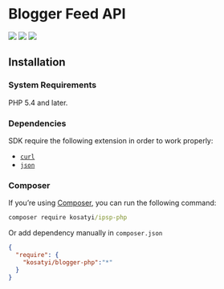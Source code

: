 # Blogger Feed API

<a href="https://packagist.org/packages/kosatyi/blogger-php"><img src="https://img.shields.io/packagist/v/kosatyi/blogger-php.svg" /></a>
<a href="https://packagist.org/packages/kosatyi/blogger-php"><img src="https://img.shields.io/packagist/dt/kosatyi/blogger-php.svg"/></a>
<a href="https://packagist.org/packages/kosatyi/blogger-php"><img src="https://img.shields.io/github/license/kosatyi/blogger-php.svg" /></a>

## Installation

### System Requirements

PHP 5.4 and later.

### Dependencies

SDK require the following extension in order to work properly:

- [`curl`](https://secure.php.net/manual/en/book.curl.php)
- [`json`](https://secure.php.net/manual/en/book.json.php)

### Composer

If you’re using [Composer](https://getcomposer.org/), you can run the following command:

```cmd
composer require kosatyi/ipsp-php
```

Or add dependency manually in `composer.json`

```json
{
  "require": {
    "kosatyi/blogger-php":"*"
  }
}
```
